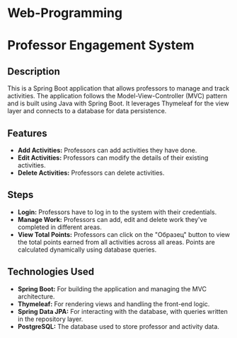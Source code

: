 # Web-Programming
# Professor Engagement System

## Description
This is a Spring Boot application that allows professors to manage and track activities. The application follows the Model-View-Controller (MVC) pattern and is built using Java with Spring Boot. It leverages Thymeleaf for the view layer and connects to a database for data persistence.

## Features

- **Add Activities:** Professors can add activities they have done.
- **Edit Activities:** Professors can modify the details of their existing activities.
- **Delete Activities:** Professors can delete activities.

## Steps
- **Login:** Professors have to log in to the system with their credentials.
- **Manage Work:** Professors can add, edit and delete work they've completed in different areas.
- **View Total Points:** Professors can click on the "Образец" button to view the total points earned from all activities across all areas. Points are calculated dynamically using database queries.

## Technologies Used
- **Spring Boot:** For building the application and managing the MVC architecture.
- **Thymeleaf:** For rendering views and handling the front-end logic.
- **Spring Data JPA:** For interacting with the database, with queries written in the repository layer.
- **PostgreSQL:** The database used to store professor and activity data.
